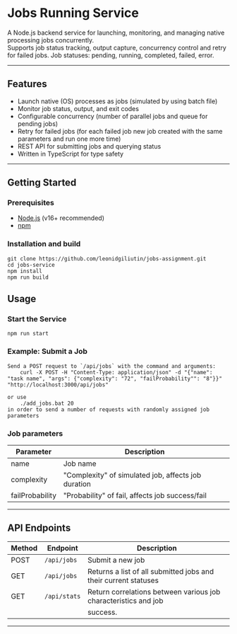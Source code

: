 # Jobs Running Service

A Node.js backend service for launching, monitoring, and managing native processing jobs concurrently.  
Supports job status tracking, output capture, concurrency control and retry for failed jobs.
Job statuses: pending, running, completed, failed, error.

---

## Features

- Launch native (OS) processes as jobs (simulated by using batch file)
- Monitor job status, output, and exit codes
- Configurable concurrency (number of parallel jobs and queue for pending jobs)
- Retry for failed jobs (for each failed job new job created with the same parameters and run one more time)
- REST API for submitting jobs and querying status
- Written in TypeScript for type safety


---

## Getting Started

### Prerequisites

- [Node.js](https://nodejs.org/) (v16+ recommended)
- [npm](https://www.npmjs.com/)

### Installation and build

    git clone https://github.com/leonidgiliutin/jobs-assignment.git
    cd jobs-service
    npm install
    npm run build


## Usage

### Start the Service

    npm run start


### Example: Submit a Job

    Send a POST request to `/api/jobs` with the command and arguments:
        curl -X POST -H "Content-Type: application/json" -d "{"name": "task name", "args": {"complexity": "72", "failProbability"": "8"}}" "http://localhost:3000/api/jobs"

    or use
        ./add_jobs.bat 20
    in order to send a number of requests with randomly assigned job parameters 

### Job parameters

| Parameter       | Description
|-----------------|------------------------------------------------
| name            | Job name
| complexity      | "Complexity" of simulated job, affects job duration
| failProbability | "Probability" of fail, affects job success/fail

---

## API Endpoints

| Method | Endpoint           | Description                                                     |
|--------|--------------------|-----------------------------------------------------------------|
| POST   | `/api/jobs`        | Submit a new job                                                |
| GET    | `/api/jobs`        | Returns a list of all submitted jobs and their current statuses |
| GET    | `/api/stats`       | Return correlations between various job characteristics and job |
|        |                    | success.                                                        |

---

